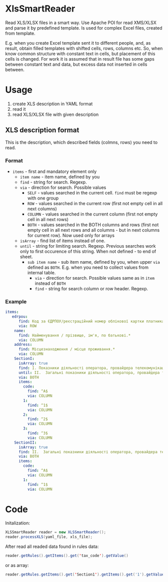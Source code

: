 # XlsSmartReader

Read XLS/XLSX files in a smart way. Use Apache POI for read XMS/XLSX and parse it by predefined template.
Is used for complex Excel files, created from template.

E.g. when you create Excel template sent it to different people, and, as result, obtain filled templates with shifted cells, rows, columns etc. 
So, when know common structure with constant text in cells, but placement of this cells is changed.
For work it is assumed that in result file has some gaps between constant text and data, but excess data not inserted in cells between.

# Usage

1. create XLS description in YAML format
2. read it
3. read XLS/XLSX file with given description

## XLS description format
This is the description, which described fields (colmns, rows) you need to read.

### Format
* `items` - first and mandatory element only<br/>
  * `item name` - item name, defined by you<br/>
  * `find` - string for search. Regexp.<br/>
  * `via` - direction for search. Possible values<br/>
    * `SELF` - values searched in the current cell. `find` must be regexp with one group<br/>
    * `ROW` - values searched in the current row (first not empty cell in all next columns)<br/>
    * `COLUMN` - values searched in the current column (first not empty cell in all next rows)<br/>
    * `BOTH` - values searched in the BOTH columns and rows (first not empty cell in all next rows and all columns - but in next   columns for current row). Now used only for arrays<br/>
  * `isArray` - find list of items instead of one.<br/>
  * `until` - string for limiting search. Regexp. Previous searches work only to first occurence of this string. When not defined - to end of sheet.<br/>
    * `sub item name` - sub item name, defined by you, when upper `via` defined as `BOTH`. E.g. when you need to collect values from internal table.<br/>
      * `via` - direction for search. Possible values same as in `item` instead of `BOTH`<br/>
      * `find` - string for search column or row header. Regexp.<br/>

### Example
```YAML
items:
   edrpou:
      find: Код за ЄДРПОУ/реєстраційний номер облікової картки платника податків(.*)
      via: ROW
    name:
      find: Найменування / прізвище, ім'я, по батькові.*
      via: COLUMN
    address:
      find: Місцезнаходження / місце проживання.*
      via: COLUMN
    SectionI:
      isArray: true
      find: І. Показники діяльності оператора, провайдера телекомунікацій
      until: ІІ.  Загальні показники діяльності оператора, провайдера телекомунікацій
      via: BOTH
      items:
        code:
          find: ^А$
          via: COLUMN
        1:
          find: ^1$
          via: COLUMN
        2:
          find: ^2$
          via: COLUMN
        3:
          find: ^3$
          via: COLUMN
    SectionII:
      isArray: true
      find: ІІ.  Загальні показники діяльності оператора, провайдера телекомунікацій
      via: BOTH
      items:
        code:
          find: ^А$
          via: COLUMN
        1:
          find: ^1$
          via: COLUMN
```
# Code
Initalization:
```java
XLSSmartReader reader = new XLSSmartReader();
reader.processXLS(yaml_file, xls_file);
```

After read all readed data found in rules data:<br/>
```java
reader.getRules().getItems().get('tax_code').getValue()
```
or as array:<br/>
```java
reader.getRules.getItems().get('Section1').getItems().get('1').getValues()
````
